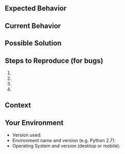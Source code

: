 <!--

  ISSUES ARE NOT FOR SUPPORT!!!
  ISSUES ARE NOT FOR SUPPORT!!!
  ISSUES ARE NOT FOR SUPPORT!!!
  ISSUES ARE NOT FOR SUPPORT!!!
  ISSUES ARE NOT FOR SUPPORT!!!
  ISSUES ARE NOT FOR SUPPORT!!!
  ISSUES ARE NOT FOR SUPPORT!!!
  ISSUES ARE NOT FOR SUPPORT!!!

  Join discord (channel: #help) for support at this link: https://discord.gg/PWp2bAm

-->

<!--- Provide a general summary of the issue in the Title above -->

## Expected Behavior
<!--- If you're describing a bug, tell us what should happen -->
<!--- If you're suggesting a change/improvement, tell us how it should work -->

## Current Behavior
<!--- If describing a bug, tell us what happens instead of the expected behavior -->
<!--- If suggesting a change/improvement, explain the difference from current behavior -->

## Possible Solution
<!--- Not obligatory, but suggest a fix/reason for the bug, -->
<!--- or ideas how to implement the addition or change -->

## Steps to Reproduce (for bugs)
<!--- Provide a link to a live example, or an unambiguous set of steps to -->
<!--- reproduce this bug. Include code to reproduce, if relevant -->
1.
2.
3.
4.

## Context
<!--- How has this issue affected you? What are you trying to accomplish? -->
<!--- Providing context helps us come up with a solution that is most useful in the real world -->

## Your Environment
<!--- Include as many relevant details about the environment you experienced the bug in -->
* Version used:
* Environment name and version (e.g. Python 2.7):
* Operating System and version (desktop or mobile):
